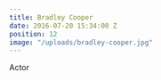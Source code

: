 ```yaml
---
title: Bradley Cooper
date: 2016-07-20 15:34:00 Z
position: 12
image: "/uploads/bradley-cooper.jpg"
---
```


Actor

